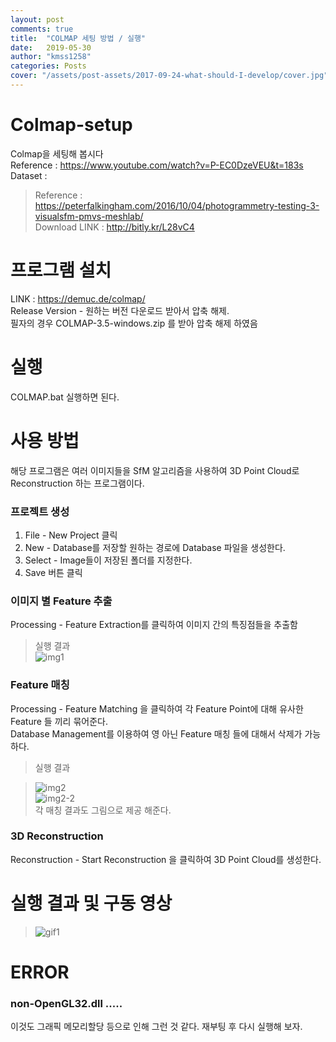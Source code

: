 ```yaml
---
layout: post
comments: true
title:  "COLMAP 세팅 방법 / 실행"
date:   2019-05-30
author: "kmss1258"
categories: Posts
cover: "/assets/post-assets/2017-09-24-what-should-I-develop/cover.jpg"
---
```


# Colmap-setup
Colmap을 세팅해 봅시다    
Reference : https://www.youtube.com/watch?v=P-EC0DzeVEU&t=183s    
Dataset : 
> Reference : https://peterfalkingham.com/2016/10/04/photogrammetry-testing-3-visualsfm-pmvs-meshlab/    
> Download LINK : http://bitly.kr/L28vC4

# 프로그램 설치
LINK : https://demuc.de/colmap/    
Release Version - 원하는 버전 다운로드 받아서 압축 해제.    
필자의 경우 COLMAP-3.5-windows.zip 를 받아 압축 해제 하였음

# 실행
COLMAP.bat 실행하면 된다.    
    
    

# 사용 방법
해당 프로그램은 여러 이미지들을 SfM 알고리즘을 사용하여 3D Point Cloud로 Reconstruction 하는 프로그램이다.    

### 프로젝트 생성
1. File - New Project 클릭 
2. New - Database를 저장할 원하는 경로에 Database 파일을 생성한다.     
3. Select - Image들이 저장된 폴더를 지정한다.
4. Save 버튼 클릭

### 이미지 별 Feature 추출
Processing - Feature Extraction를 클릭하여 이미지 간의 특징점들을 추출함    
    
> 실행 결과    
> ![img1](https://github.com/kmss1258/Colmap-setup/image1.PNG)

### Feature 매칭
Processing - Feature Matching 을 클릭하여 각 Feature Point에 대해 유사한 Feature 들 끼리 묶어준다.    
Database Management를 이용하여 영 아닌 Feature 매칭 들에 대해서 삭제가 가능하다.
    
> 실행 결과    
    
> ![img2](https://github.com/kmss1258/Colmap-setup/image2.PNG)    
> ![img2-2](https://github.com/kmss1258/Colmap-setup/image2-2.PNG)    
> 각 매칭 결과도 그림으로 제공 해준다.    


### 3D Reconstruction
Reconstruction - Start Reconstruction 을 클릭하여 3D Point Cloud를 생성한다.    

# 실행 결과 및 구동 영상
    
> ![gif1](https://github.com/kmss1258/Colmap-setup/gif1.gif)


# ERROR

### non-OpenGL32.dll .....
이것도 그래픽 메모리할당 등으로 인해 그런 것 같다. 재부팅 후 다시 실행해 보자.
